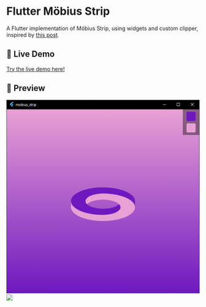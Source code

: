 # Flutter Möbius Strip

A Flutter implementation of Möbius Strip, using widgets and custom clipper, inspired by [this post](https://codepen.io/lespauled/pen/MWLZXEv).

## 🚀 Live Demo
[Try the live demo here!](https://hamidrzash.github.io/mobius_strip_flutter)

## 🎥 Preview
![](https://github.com/Hamidrzash/mobius_strip_flutter/blob/main/preview1.png)
![](https://github.com/Hamidrzash/cmobius_strip_flutter/blob/main/preview2.png)